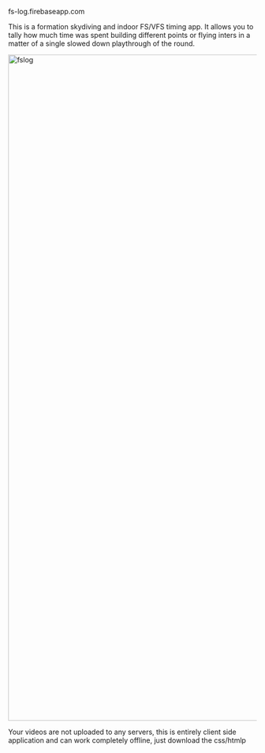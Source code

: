 fs-log.firebaseapp.com

This is a formation skydiving and indoor FS/VFS timing app.
It allows you to tally how much time was spent building different points or flying inters in a matter of a single slowed down playthrough of the round.

<img width="1349" alt="fslog" src="https://github.com/ilyapoz/fslog/assets/6518631/f5cf515b-6a82-4375-afd5-809f3923c4a8">

Your videos are not uploaded to any servers, this is entirely client side application and can work completely offline, just download the css/htmlp
